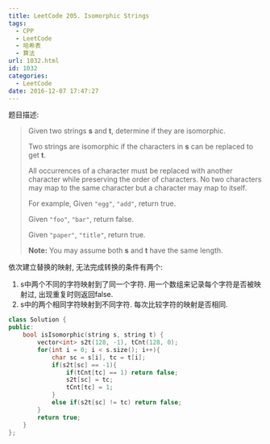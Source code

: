```yaml
---
title: LeetCode 205. Isomorphic Strings
tags:
  - CPP
  - LeetCode
  - 哈希表
  - 算法
url: 1032.html
id: 1032
categories:
  - LeetCode
date: 2016-12-07 17:47:27
---
```

题目描述:

> Given two strings **s** and **t**, determine if they are isomorphic.
>
> Two strings are isomorphic if the characters in **s** can be replaced to get **t**.
>
> All occurrences of a character must be replaced with another character while preserving the order of characters. No two characters may map to the same character but a character may map to itself.
>
> For example,
> Given `"egg"`, `"add"`, return true.
>
> Given `"foo"`, `"bar"`, return false.
>
> Given `"paper"`, `"title"`, return true.
>
> **Note:**
> You may assume both **s** and **t** have the same length.

依次建立替换的映射, 无法完成转换的条件有两个:

1. s中两个不同的字符映射到了同一个字符. 用一个数组来记录每个字符是否被映射过, 出现重复时则返回false.
2. s中的两个相同字符映射到不同字符. 每次比较字符的映射是否相同.

```cpp
class Solution {
public:
    bool isIsomorphic(string s, string t) {
        vector<int> s2t(128, -1), tCnt(128, 0);
        for(int i = 0; i < s.size(); i++){
            char sc = s[i], tc = t[i];
            if(s2t[sc] == -1){
                if(tCnt[tc] == 1) return false;
                s2t[sc] = tc;
                tCnt[tc] = 1;
            }
            else if(s2t[sc] != tc) return false;
        }
        return true;
    }
};
```

